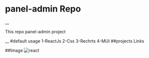 # panel-admin Repo
__
<p>This repo panel-admin project</p>
__
#default usage
1-ReactJs
2-Css
3-Rechrts
4-MUI
##projects Links

##Image
![react](https://img.shields.io/badge/React-20232A?style=for-the-badge&logo=react&logoColor=61DAFB)

